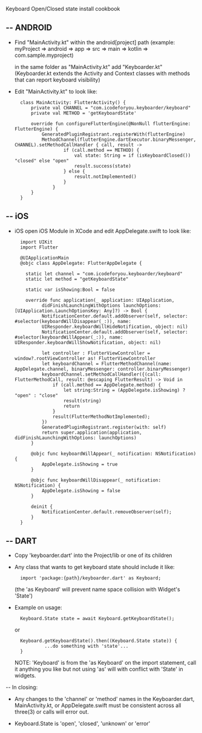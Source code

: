 Keyboard Open/Closed state install cookbook

-- ANDROID
-
    
- Find "MainActivity.kt" within the android[project] path
    (example: myProject => android => app => src => main => kotlin => com.sample.myproject)
    
    in the same folder as "MainActivity.kt" add "Keyboarder.kt"
    (Keyboarder.kt extends the Activity and Context classes with methods that can report keyboard visibility)
    
- Edit "MainActivity.kt" to look like:

		class MainActivity: FlutterActivity() {
			private val CHANNEL = "com.icodeforyou.keyboarder/keyboard"
			private val METHOD = 'getKeyboardState'

			override fun configureFlutterEngine(@NonNull flutterEngine: FlutterEngine) {
        		GeneratedPluginRegistrant.registerWith(flutterEngine)
        		MethodChannel(flutterEngine.dartExecutor.binaryMessenger, CHANNEL).setMethodCallHandler { call, result ->
            			if (call.method == METHOD) {
                			val state: String = if (isKeyboardClosed()) "closed" else "open"
                			result.success(state)
            			} else {
                			result.notImplemented()
            			}
                 	}
           	}
        }
   
-- iOS
-

- iOS open iOS Module in XCode and edit AppDelegate.swift to look like:

		import UIKit
		import Flutter

		@UIApplicationMain
		@objc class AppDelegate: FlutterAppDelegate {
    
		  static let channel = "com.icodeforyou.keyboarder/keyboard"
          static let method = "getKeyboardState"

		  static var isShowing:Bool = false
    
		  override func application(_ application: UIApplication,
    			didFinishLaunchingWithOptions launchOptions: [UIApplication.LaunchOptionsKey: Any]?) -> Bool {
    			NotificationCenter.default.addObserver(self, selector: #selector(keyboardWillDisappear(_:)), name:
        		UIResponder.keyboardWillHideNotification, object: nil)
    			NotificationCenter.default.addObserver(self, selector: #selector(keyboardWillAppear(_:)), name: UIResponder.keyboardWillShowNotification, object: nil)

    			let controller : FlutterViewController = window?.rootViewController as! FlutterViewController
    			let keyboardChannel = FlutterMethodChannel(name: AppDelegate.channel, binaryMessenger: controller.binaryMessenger)
    			keyboardChannel.setMethodCallHandler({(call: FlutterMethodCall, result: @escaping FlutterResult) -> Void in
        			if (call.method == AppDelegate.method) {
            			let string:String = (AppDelegate.isShowing) ? "open" : "close"
            			result(string)
            			return
        			}
        			result(FlutterMethodNotImplemented);
    			})
    			GeneratedPluginRegistrant.register(with: self)
    			return super.application(application, didFinishLaunchingWithOptions: launchOptions)
  			}
    
    		@objc func keyboardWillAppear(_ notification: NSNotification) {
        		AppDelegate.isShowing = true
			}

    		@objc func keyboardWillDisappear(_ notification: NSNotification) {
        		AppDelegate.isShowing = false
			}
    
    		deinit {
         		NotificationCenter.default.removeObserver(self);
			}
		}


-- DART
-

- Copy 'keyboarder.dart' into the Project/lib or one of its children

- Any class that wants to get keyboard state should include it like:

    	import 'package:{path}/keyboarder.dart' as Keyboard;
    
    (the 'as Keyboard' will prevent name space collision with Widget's 'State')


- Example on usage:

		Keyboard.State state = await Keyboard.getKeyboardState();
   
   or
   
   	 	Keyboard.getKeyboardState().then((Keyboard.State state)) {
    		     ...do something with 'state'...
     	}
     
   NOTE: 'Keyboard' is from the 'as Keyboard' on the import statement, call it anything you like
   but not using 'as' will with conflict with 'State' in widgets.
   
    
-- In closing:
- Any changes to the 'channel' or 'method' names in the Keyboarder.dart, MainActivity.kt, or AppDelegate.swift must be consistent across all three(3) or calls will error out.

- Keyboard.State is 'open', 'closed', 'unknown' or 'error'